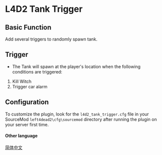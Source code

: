 # L4D2 Tank Trigger

## Basic Function

Add several triggers to randomly spawn tank.

## Trigger

- The Tank will spawn at the player's location when the following conditions are triggered:

1. Kill Witch
2. Trigger car alarm

## Configuration

To customize the plugin, look for the `l4d2_tank_trigger.cfg` file in your SourceMod `left4dead2\cfg\sourcemod` directory after running the plugin on your server first time.

#### Other language

[简体中文](/l4d2_tank_trigger/README_CN.md)
